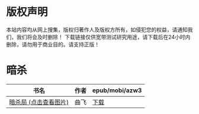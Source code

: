 # 版权声明

本站内容均从网上搜集，版权归著作人及版权方所有，如侵犯您的权益，请通知我们，我们将会及时删除！ 下载链接仅供宽带测试研究用途，请下载后在24小时内删除，请勿用于商业目的。请支持正版！

# 暗杀

| 书名 | 作者 | epub/mobi/azw3 |
| --- | --- | --- |
| [暗杀局 (点击查看图片)](https://www.dushupai.com/attachment/2024/06/02/8ce1d31ca53aa96f.jpg) | 曲飞 | [下载](https://url89.ctfile.com/f/31084289-1357012123-162f93?p=8866) |
